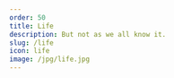 ```yaml
---
order: 50
title: Life
description: But not as we all know it.
slug: /life
icon: life
image: /jpg/life.jpg
---
```

